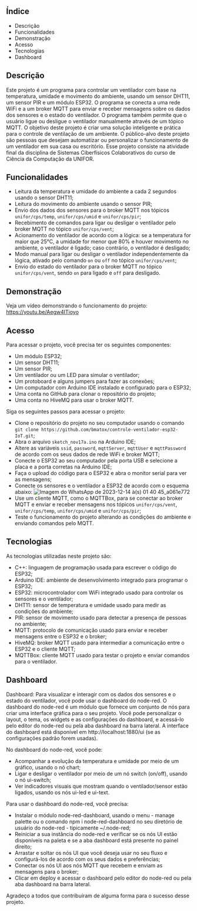 
## Índice
- Descrição
- Funcionalidades
- Demonstração
- Acesso
- Tecnologias
- Dashboard

## Descrição
Este projeto é um programa para controlar um ventilador com base na temperatura, umidade e movimento do ambiente, usando um sensor DHT11, um sensor PIR e um módulo ESP32. O programa se conecta a uma rede WiFi e a um broker MQTT para enviar e receber mensagens sobre os dados dos sensores e o estado do ventilador. O programa também permite que o usuário ligue ou desligue o ventilador manualmente através de um tópico MQTT. O objetivo deste projeto é criar uma solução inteligente e prática para o controle de ventilação de um ambiente. O público-alvo deste projeto são pessoas que desejam automatizar ou personalizar o funcionamento de um ventilador em sua casa ou escritório. Esse projeto consiste na atividade final da disciplina de Sistemas Ciberfísicos Colaborativos do curso de Ciência da Computação da UNIFOR.

## Funcionalidades
- Leitura da temperatura e umidade do ambiente a cada 2 segundos usando o sensor DHT11;
- Leitura do movimento do ambiente usando o sensor PIR;
- Envio dos dados dos sensores para o broker MQTT nos tópicos `unifor/cps/temp`, `unifor/cps/umid` e `unifor/cps/pir`;
- Recebimento de comandos para ligar ou desligar o ventilador pelo broker MQTT no tópico `unifor/cps/vent`;
- Acionamento do ventilador de acordo com a lógica: se a temperatura for maior que 25°C, a umidade for menor que 80% e houver movimento no ambiente, o ventilador é ligado; caso contrário, o ventilador é desligado;
- Modo manual para ligar ou desligar o ventilador independentemente da lógica, ativado pelo comando `on` ou `off` no tópico `unifor/cps/vent`;
- Envio do estado do ventilador para o broker MQTT no tópico `unifor/cps/vent`, sendo `on` para ligado e `off` para desligado.

## Demonstração
Veja  um vídeo demonstrando o funcionamento do projeto: https://youtu.be/Aegw4ITioyo

## Acesso
Para acessar o projeto, você precisa ter os seguintes componentes:

- Um módulo ESP32;
- Um sensor DHT11;
- Um sensor PIR;
- Um ventilador ou um LED para simular o ventilador;
- Um protoboard e alguns jumpers para fazer as conexões;
- Um computador com Arduino IDE instalado e configurado para o ESP32;
- Uma conta no GitHub para clonar o repositório do projeto;
- Uma conta no HiveMQ para usar o broker MQTT.

Siga os seguintes passos para acessar o projeto:

- Clone o repositório do projeto no seu computador usando o comando `git clone https://github.com/bmatox/controle-ventilador-esp32-IoT.git`;
- Abra o arquivo `sketch_nov17a.ino` na Arduino IDE;
- Altere as variáveis `ssid`, `password`, `mqttServer`, `mqttUser` e `mqttPassword` de acordo com os seus dados de rede WiFi e broker MQTT;
- Conecte o ESP32 ao seu computador pela porta USB e selecione a placa e a porta corretas na Arduino IDE;
- Faça o upload do código para o ESP32 e abra o monitor serial para ver as mensagens;
- Conecte os sensores e o ventilador a ESP32 de acordo com o esquema abaixo:
![Imagem do WhatsApp de 2023-12-14 à(s) 01 40 45_a061e772](https://github.com/bmatox/controle-ventilador-esp32-IoT/assets/146227721/8b85c694-d625-449f-a93f-8036ecdc5340)
- Use um cliente MQTT, como o MQTTBox, para se conectar ao broker MQTT e enviar e receber mensagens nos tópicos `unifor/cps/vent`, `unifor/cps/temp`, `unifor/cps/umid` e `unifor/cps/pir`;
- Teste o funcionamento do projeto alterando as condições do ambiente e enviando comandos pelo MQTT.

## Tecnologias
As tecnologias utilizadas neste projeto são:

- C++: linguagem de programação usada para escrever o código do ESP32;
- Arduino IDE: ambiente de desenvolvimento integrado para programar o ESP32;
- ESP32: microcontrolador com WiFi integrado usado para controlar os sensores e o ventilador;
- DHT11: sensor de temperatura e umidade usado para medir as condições do ambiente;
- PIR: sensor de movimento usado para detectar a presença de pessoas no ambiente;
- MQTT: protocolo de comunicação usado para enviar e receber mensagens entre o ESP32 e o broker;
- HiveMQ: broker MQTT usado para intermediar a comunicação entre o ESP32 e o cliente MQTT;
- MQTTBox: cliente MQTT usado para testar o projeto e enviar comandos para o ventilador.

## Dashboard

  Dashboard:
Para visualizar e interagir com os dados dos sensores e o estado do ventilador, você pode usar o dashboard do node-red. O dashboard do node-red é um módulo que fornece um conjunto de nós para criar uma interface gráfica para o seu projeto. Você pode personalizar o layout, o tema, os widgets e as configurações do dashboard, e acessá-lo pelo editor do node-red ou pela aba dashboard na barra lateral. A interface do dashboard está disponível em http://localhost:1880/ui (se as configurações padrão forem usadas).

No dashboard do node-red, você pode:

- Acompanhar a evolução da temperatura e umidade por meio de um gráfico, usando o nó chart;
- Ligar e desligar o ventilador por meio de um nó switch (on/off), usando o nó ui-switch;
- Ver indicadores visuais que mostram quando o ventilador/sensor estão ligados, usando os nós ui-led e ui-text.

Para usar o dashboard do node-red, você precisa:

- Instalar o módulo node-red-dashboard, usando o menu - manage palette ou o comando npm i node-red-dashboard no seu diretório de usuário do node-red - tipicamente ~/.node-red;
- Reiniciar a sua instância do node-red e verificar se os nós UI estão disponíveis na paleta e se a aba dashboard está presente no painel direito;
- Arrastar e soltar os nós UI que você deseja usar no seu fluxo e configurá-los de acordo com os seus dados e preferências;
- Conectar os nós UI aos nós MQTT que recebem e enviam as mensagens para o broker;
- Clicar em deploy e acessar o dashboard pelo editor do node-red ou pela aba dashboard na barra lateral.

Agradeço a todos que contribuíram de alguma forma para o sucesso desse projeto.

